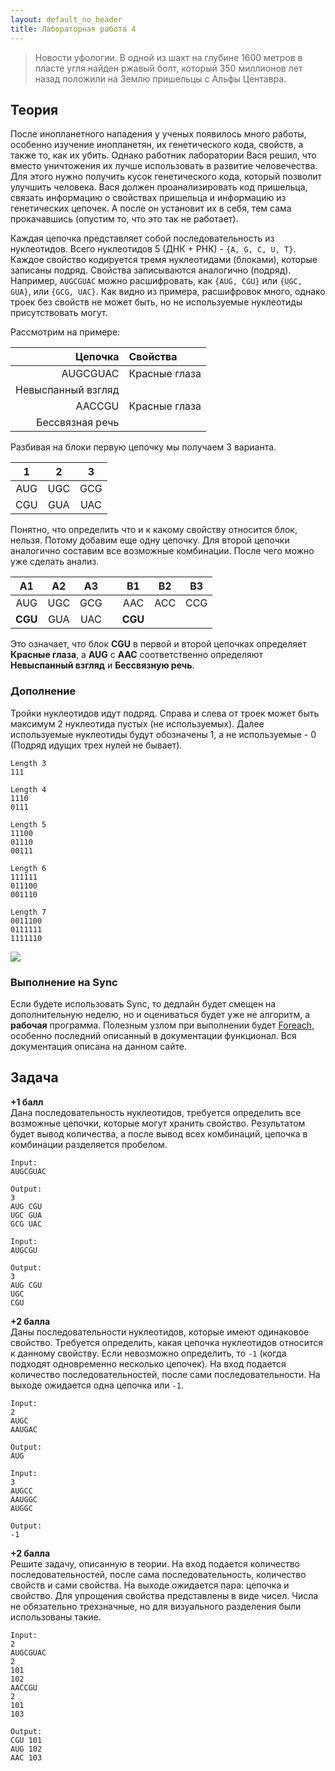 ```yaml
---
layout: default_no_header
title: Лабораторная работа 4
---
```


> Новости уфологии. В одной из шахт на глубине 1600 метров в пласте угля найден ржавый болт, 
> который 350 миллионов лет назад положили на Землю пришельцы с Альфы Центавра.


## Теория

После инопланетного нападения у ученых появилось много работы, особенно изучение инопланетян, их генетического кода, свойств, 
а также то, как их убить. Однако работник лаборатории Вася решил, что вместо уничтожения их лучше использовать в развитие человечества.
Для этого нужно получить кусок генетического кода, который позволит улучшить человека. Вася должен проанализировать код пришельца,
связать информацию о свойствах пришельца и информацию из генетических цепочек. А после он установит их в себя, тем сама прокачавшись 
(опустим то, что это так не работает).

Каждая цепочка представляет собой последовательность из нуклеотидов. Всего нуклеотидов 5 (ДНК + РНК) - `{A, G, C, U, T}`. 
Каждое свойство кодируется тремя нуклеотидами (блоками), которые записаны подряд. Свойства записываются аналогично (подряд). 
Например, `AUGCGUAC` можно расшифровать, как `{AUG, CGU}` или `{UGC, GUA}`, или `{GCG, UAC}`. Как видно из примера, 
расшифровок много, однако троек без свойств не может быть, но не используемые нуклеотиды присутствовать могут.

Рассмотрим на примере:

Цепочка|Свойства
--:|:--
AUGCGUAC|Красные глаза
|Невыспанный взгляд
AACCGU|Красные глаза
|Бессвязная речь

Разбивая на блоки первую цепочку мы получаем 3 варианта.

1|2|3
:--:|:--:|:--:
AUG|UGC|GCG
CGU|GUA|UAC

Понятно, что определить что и к какому свойству относится блок, нельзя. Потому добавим еще одну цепочку.
Для второй цепочки аналогично составим все возможные комбинации. После чего можно уже сделать анализ. 

A1|A2|A3||B1|B2|B3
:--:|:--:|:--:|--|:--:|:--:|:--:
AUG|UGC|GCG||AAC|ACC|CCG
**CGU**|GUA|UAC||**CGU**||

Это означает, что блок **CGU** в первой и второй цепочках определяет **Красные глаза**, а **AUG** с **AAC** соответственно 
определяют **Невыспанный взгляд** и **Бессвязную речь**.

### Дополнение

Тройки нуклеотидов идут подряд. Справа и слева от троек может быть максимум 2 нуклеотида пустых (не используемых). 
Далее используемые нуклеотиды будут обозначены 1, а не используемые - 0 (Подряд идущих трех нулей не бывает).

```
Length 3
111

Length 4
1110
0111

Length 5
11100
01110
00111

Length 6
111111
011100
001110

Length 7
0011100
0111111
1111110
```

<img class="img-small" src="https://media1.tenor.com/images/9a638570a6e1d34fe3527a09c5e637b5/tenor.gif"/>

### Выполнение на Sync

Если будете использовать Sync, то дедлайн будет смещен на дополнительную неделю, но и оцениваться будет уже не алгоритм, 
а **рабочая** программа. Полезным узлом при выполнении будет [Foreach]({{site.baseurl}}/docs/nodes/construction/#foreach), 
особенно последний описанный в документации функционал. Вся документация описана на данном сайте.

## Задача

**+1 балл**  
Дана последовательность нуклеотидов, требуется определить все возможные цепочки, которые могут хранить свойство. Результатом будет 
вывод количества, а после вывод всех комбинаций, цепочка в комбинации разделяется пробелом.

```
Input:
AUGCGUAC

Output:
3
AUG CGU
UGC GUA
GCG UAC

Input:
AUGCGU

Output:
3
AUG CGU
UGC
CGU
```

**+2 балла**  
Даны последовательности нуклеотидов, которые имеют одинаковое свойство. Требуется определить, какая цепочка нуклеотидов
относится к данному свойству. Если невозможно определить, то `-1` (когда подходят одновременно несколько цепочек). 
На вход подается количество последовательностей, после сами последовательности. На выходе ожидается одна цепочка или `-1`.

```
Input:
2
AUGC
AAUGAС

Output:
AUG

Input:
3
AUGCС
AAUGGC
AUGGC

Output:
-1
```

**+2 балла**  
Решите задачу, описанную в теории. На вход подается количество последовательностей, после сама последовательность, количество 
свойств и сами свойства. На выходе ожидается пара: цепочка и свойство. Для упрощения свойства представлены в виде чисел. 
Числа не обязательно трехзначные, но для визуального разделения были использованы такие.

```
Input:
2
AUGCGUAC
2
101
102
AACCGU
2
101
103

Output:
CGU 101
AUG 102
AAC 103
```
